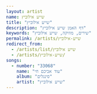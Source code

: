 ```yaml
---
layout: artist
name: שייע אילוביץ
title: "שייע אילוביץ"
description: "דף האמן שייע אילוביץ"
keywords: "שירים, מוזיקה, שייע אילוביץ"
permalink: /artists/שייע-אילוביץ
redirect_from:
  - /artists/list/שייע אילוביץ
  - /artists/שייע-אילוביץ/
songs:
  - number: "33068"
    name: "עוד אביכם חי"
    album: "סינגלים"
    artist: "שייע אילוביץ"
---
```

